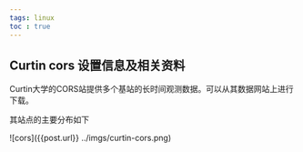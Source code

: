 ```yaml
---
tags: linux
toc : true
---
```


## Curtin cors 设置信息及相关资料

Curtin大学的CORS站提供多个基站的长时间观测数据。可以从其数据网站上进行下载。

其站点的主要分布如下

![cors]({{post.url}} ../imgs/curtin-cors.png)


